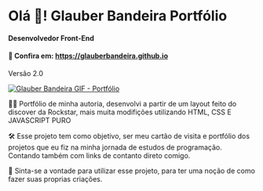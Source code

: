 # Olá 👋! Glauber Bandeira Portfólio

#### Desenvolvedor Front-End

#### 🔗 Confira em: https://glauberbandeira.github.io

Versão 2.0

<a href="https://glauberbandeira.github.io/"><img alt="Glauber Bandeira GIF -  Portfólio" src="https://media.giphy.com/media/0Qi8sxNZCrOQllRGg8/giphy.gif"></a>

👨‍💻 Portfólio de minha autoria, desenvolvi a partir de um layout feito do discover da Rockstar, mais muita modifições utilizando HTML, CSS E JAVASCRIPT PURO

🛠️ Esse projeto tem como objetivo, ser meu cartão de visita e portfólio dos projetos que eu fiz na minha jornada de estudos de programação. Contando também com links de contanto direto comigo.

🤙 Sinta-se a vontade para utilizar esse projeto, para ter uma noção de como fazer suas proprias criações.
